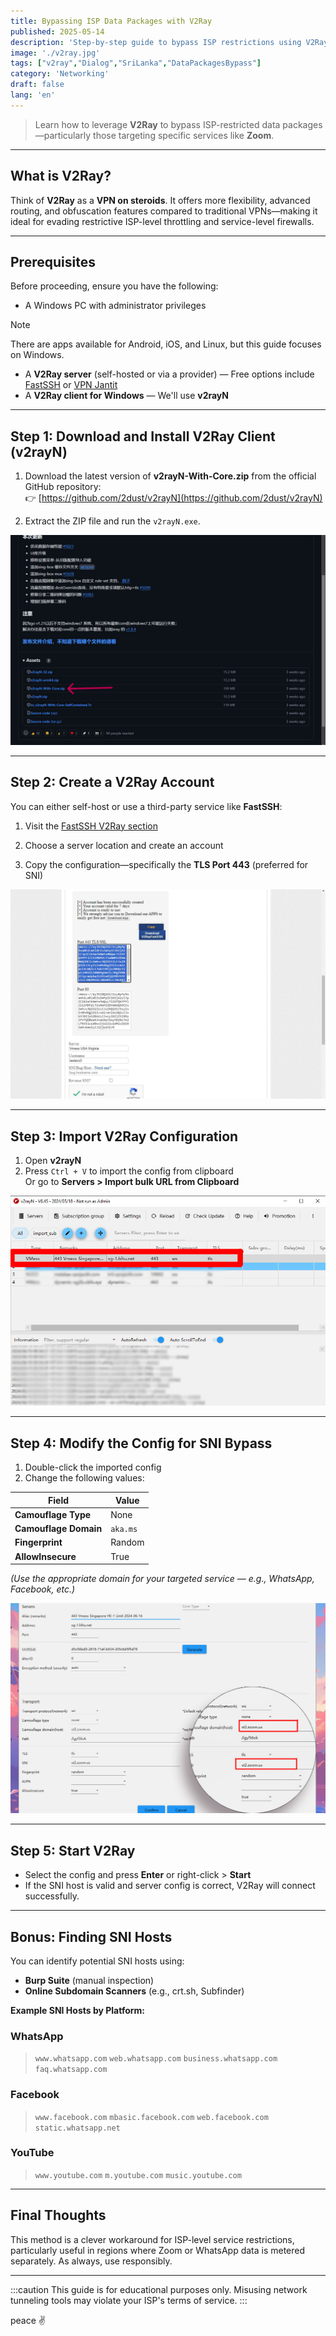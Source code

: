 ```yaml
---
title: Bypassing ISP Data Packages with V2Ray
published: 2025-05-14
description: 'Step-by-step guide to bypass ISP restrictions using V2Ray, especially useful for Zoom-based data packages in Sri Lanka.'
image: './v2ray.jpg'
tags: ["v2ray","Dialog","SriLanka","DataPackagesBypass"]
category: 'Networking'
draft: false 
lang: 'en'
---
```


> Learn how to leverage **V2Ray** to bypass ISP-restricted data packages—particularly those targeting specific services like **Zoom**.
---
## What is V2Ray?

Think of **V2Ray** as a **VPN on steroids**. It offers more flexibility, advanced routing, and obfuscation features compared to traditional VPNs—making it ideal for evading restrictive ISP-level throttling and service-level firewalls.

---

## Prerequisites

Before proceeding, ensure you have the following:

- A Windows PC with administrator privileges
> [!NOTE]
> There are apps available for Android, iOS, and Linux, but this guide focuses on Windows.
- A **V2Ray server** (self-hosted or via a provider) — Free options include [FastSSH](https://www.fastssh.com) or [VPN Jantit](https://www.vpnjantit.com)  
- A **V2Ray client for Windows** — We'll use **v2rayN**

---

## Step 1: Download and Install V2Ray Client (v2rayN)

1. Download the latest version of **v2rayN-With-Core.zip** from the official GitHub repository:  
   👉 [https://github.com/2dust/v2rayN](https://github.com/2dust/v2rayN)

2. Extract the ZIP file and run the `v2rayN.exe`.

![V2Ray Release Page](./v2ray_download_page.jpg)

---

## Step 2: Create a V2Ray Account

You can either self-host or use a third-party service like **FastSSH**:

1. Visit the [FastSSH V2Ray section](https://www.fastssh.com)

2. Choose a server location and create an account  
3. Copy the configuration—specifically the **TLS Port 443** (preferred for SNI)

![FASTSSH](./fastssh.jpg)

---

## Step 3: Import V2Ray Configuration

1. Open **v2rayN**
2. Press `Ctrl + V` to import the config from clipboard  
   Or go to **Servers > Import bulk URL from Clipboard**

![V2Ray Config Import](./v2rayng.jpg)

---

## Step 4: Modify the Config for SNI Bypass

1. Double-click the imported config  
2. Change the following values:

| Field               | Value             |
|--------------------|-------------------|
| **Camouflage Type**     | None              |
| **Camouflage Domain**   | `aka.ms`          |
| **Fingerprint**         | Random            |
| **AllowInsecure**       | True              |

*(Use the appropriate domain for your targeted service — e.g., WhatsApp, Facebook, etc.)*

![V2Ray Settings](./v2rayngconfig.jpg)

---

## Step 5: Start V2Ray

- Select the config and press **Enter** or right-click > **Start**  
- If the SNI host is valid and server config is correct, V2Ray will connect successfully.

---

## Bonus: Finding SNI Hosts

You can identify potential SNI hosts using:

- **Burp Suite** (manual inspection)
- **Online Subdomain Scanners** (e.g., crt.sh, Subfinder)

**Example SNI Hosts by Platform:**


### WhatsApp
>  `www.whatsapp.com`
>  `web.whatsapp.com`
>  `business.whatsapp.com`
>  `faq.whatsapp.com`

### Facebook
> `www.facebook.com`
> `mbasic.facebook.com`
> `web.facebook.com`
> `static.whatsapp.net`

### YouTube
>  `www.youtube.com`
>  `m.youtube.com`
>  `music.youtube.com`

---

## Final Thoughts

This method is a clever workaround for ISP-level service restrictions, particularly useful in regions where Zoom or WhatsApp data is metered separately. As always, use responsibly.

---

:::caution
This guide is for educational purposes only. Misusing network tunneling tools may violate your ISP's terms of service.
:::

peace ✌️